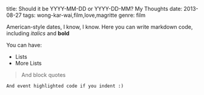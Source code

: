 title: Should it be YYYY-MM-DD or YYYY-DD-MM? My Thoughts
date: 2013-08-27
tags: wong-kar-wai,film,love,magritte
genre: film

American-style dates, I know, I know. Here you can write markdown code, including *italics* and **bold**

You can have:
* Lists
* More Lists

> And block quotes

    And event highlighted code if you indent :)
